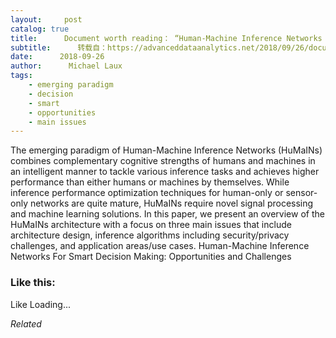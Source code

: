 ```yaml
---
layout:     post
catalog: true
title:      Document worth reading： “Human-Machine Inference Networks For Smart Decision Making： Opportunities and Challenges”
subtitle:      转载自：https://advanceddataanalytics.net/2018/09/26/document-worth-reading-human-machine-inference-networks-for-smart-decision-making-opportunities-and-challenges/
date:      2018-09-26
author:      Michael Laux
tags:
    - emerging paradigm
    - decision
    - smart
    - opportunities
    - main issues
---
```


The emerging paradigm of Human-Machine Inference Networks (HuMaINs) combines complementary cognitive strengths of humans and machines in an intelligent manner to tackle various inference tasks and achieves higher performance than either humans or machines by themselves. While inference performance optimization techniques for human-only or sensor-only networks are quite mature, HuMaINs require novel signal processing and machine learning solutions. In this paper, we present an overview of the HuMaINs architecture with a focus on three main issues that include architecture design, inference algorithms including security/privacy challenges, and application areas/use cases. Human-Machine Inference Networks For Smart Decision Making: Opportunities and Challenges





### Like this:

Like Loading...


*Related*


